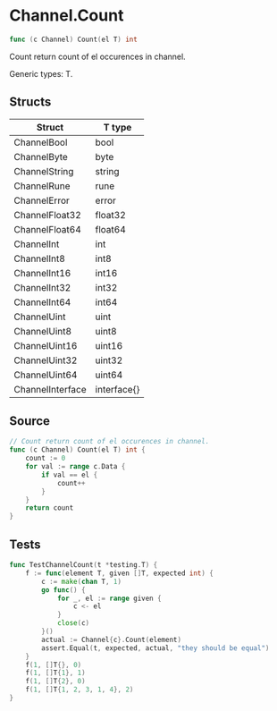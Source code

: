 # Channel.Count

```go
func (c Channel) Count(el T) int
```

Count return count of el occurences in channel.

Generic types: T.

## Structs

| Struct | T type |
| ------ | ------ |
| ChannelBool | bool |
| ChannelByte | byte |
| ChannelString | string |
| ChannelRune | rune |
| ChannelError | error |
| ChannelFloat32 | float32 |
| ChannelFloat64 | float64 |
| ChannelInt | int |
| ChannelInt8 | int8 |
| ChannelInt16 | int16 |
| ChannelInt32 | int32 |
| ChannelInt64 | int64 |
| ChannelUint | uint |
| ChannelUint8 | uint8 |
| ChannelUint16 | uint16 |
| ChannelUint32 | uint32 |
| ChannelUint64 | uint64 |
| ChannelInterface | interface{} |

## Source

```go
// Count return count of el occurences in channel.
func (c Channel) Count(el T) int {
	count := 0
	for val := range c.Data {
		if val == el {
			count++
		}
	}
	return count
}
```

## Tests

```go
func TestChannelCount(t *testing.T) {
	f := func(element T, given []T, expected int) {
		c := make(chan T, 1)
		go func() {
			for _, el := range given {
				c <- el
			}
			close(c)
		}()
		actual := Channel{c}.Count(element)
		assert.Equal(t, expected, actual, "they should be equal")
	}
	f(1, []T{}, 0)
	f(1, []T{1}, 1)
	f(1, []T{2}, 0)
	f(1, []T{1, 2, 3, 1, 4}, 2)
}
```